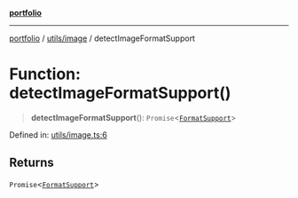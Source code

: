 [**portfolio**](../../../README.md)

***

[portfolio](../../../modules.md) / [utils/image](../README.md) / detectImageFormatSupport

# Function: detectImageFormatSupport()

> **detectImageFormatSupport**(): `Promise`\<[`FormatSupport`](../interfaces/FormatSupport.md)\>

Defined in: [utils/image.ts:6](https://github.com/tnorlund/Portfolio/blob/d858767a8fa7e56054d3c692f93d7ec8078e1a4d/portfolio/utils/image.ts#L6)

## Returns

`Promise`\<[`FormatSupport`](../interfaces/FormatSupport.md)\>
